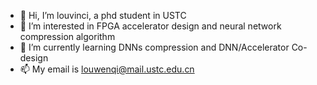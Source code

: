 - 👋 Hi, I’m louvinci, a phd student in USTC
- 👀 I’m interested in FPGA accelerator design and neural network compression algorithm
- 🌱 I’m currently learning DNNs compression and DNN/Accelerator Co-design
- 📫 My email is louwenqi@mail.ustc.edu.cn

<!---
louvinci/louvinci is a ✨ special ✨ repository because its `README.md` (this file) appears on your GitHub profile.
You can click the Preview link to take a look at your changes.
--->
